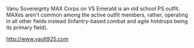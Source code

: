 Vanu Sovereignty MAX Corps on VS Emerald is an old school PS outfit.
MAXes aren't common among the active outfit members, rather, operating
in all other fields instead (Infantry-based combat and agile hotdrops
being its primary field).

<http://www.vault925.com>
